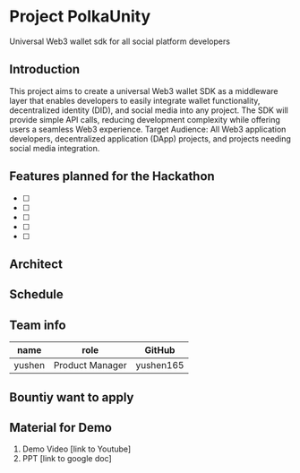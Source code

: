 # Project PolkaUnity
Universal Web3 wallet sdk for all social platform developers
## Introduction
This project aims to create a universal Web3 wallet SDK as a middleware layer that enables developers to easily integrate wallet functionality, decentralized identity (DID), and social media into any project. The SDK will provide simple API calls, reducing development complexity while offering users a seamless Web3 experience.
Target Audience: All Web3 application developers, decentralized application (DApp) projects, and projects needing social media integration.

## Features planned for the Hackathon
- [ ] 

- [ ] 

- [ ] 

- [ ] 

- [ ] 


## Architect

## Schedule

## Team info
| name         | role         | GitHub |
| ----------- | ----------- | -----------  |
| yushen       | Product Manager | yushen165 |

##  Bountiy want to apply 

## Material for Demo

1. Demo Video [link to Youtube]
2. PPT [link to google doc]
